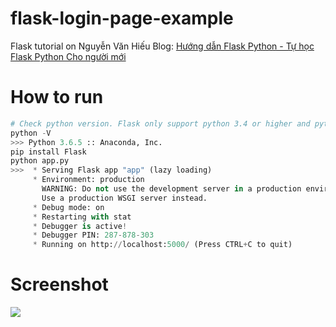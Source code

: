 # flask-login-page-example
Flask tutorial on Nguyễn Văn Hiếu Blog:
[Hướng dẫn Flask Python - Tự học Flask Python Cho người mới](https://nguyenvanhieu.vn/huong-dan-flask-python)

# How to run
```python
# Check python version. Flask only support python 3.4 or higher and python 2.7
python -V
>>> Python 3.6.5 :: Anaconda, Inc.
pip install Flask
python app.py
>>>  * Serving Flask app "app" (lazy loading)
     * Environment: production
       WARNING: Do not use the development server in a production environment.
       Use a production WSGI server instead.
     * Debug mode: on
     * Restarting with stat
     * Debugger is active!
     * Debugger PIN: 287-878-303
     * Running on http://localhost:5000/ (Press CTRL+C to quit)

```
# Screenshot
![](https://nguyenvanhieu.vn/wp-content/uploads/2018/09/flask-login-page-example-1.png)
